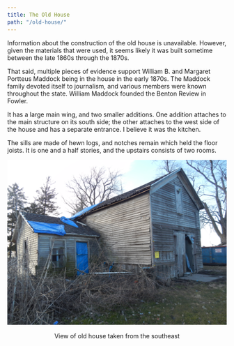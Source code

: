 ```yaml
---
title: The Old House
path: "/old-house/"
---
```


Information about the construction of the old house is unavailable.  However, given the materials that were used, it seems likely it was built sometime between the late 1860s through the 1870s.

That said, multiple pieces of evidence support William B. and Margaret Portteus Maddock being in the house in the early 1870s.  The Maddock family devoted itself to journalism, and various members were known throughout the state.  William Maddock founded the Benton Review in Fowler.

It has a large main wing, and two smaller additions.  One addition attaches to the main structure on its south side; the other attaches to the west side of the house and has a separate entrance.  I believe it was the kitchen.

The sills are made of hewn logs, and notches remain which held the floor joists.  It is one and a half stories, and the upstairs consists of two rooms.

![Old House](./oldHouse.jpg)
<center>
View of old house taken from the southeast
</center>
